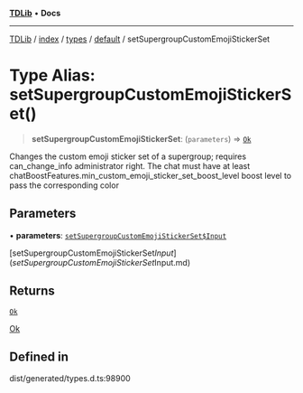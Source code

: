 [**TDLib**](../../../../../../README.md) • **Docs**

***

[TDLib](../../../../../../modules.md) / [index](../../../../../README.md) / [types](../../../README.md) / [default](../README.md) / setSupergroupCustomEmojiStickerSet

# Type Alias: setSupergroupCustomEmojiStickerSet()

> **setSupergroupCustomEmojiStickerSet**: (`parameters`) => [`Ok`](Ok-1.md)

Changes the custom emoji sticker set of a supergroup; requires can_change_info administrator right. The chat must have at least chatBoostFeatures.min_custom_emoji_sticker_set_boost_level boost level to pass the corresponding color

## Parameters

• **parameters**: [`setSupergroupCustomEmojiStickerSet$Input`](setSupergroupCustomEmojiStickerSet$Input.md)

[setSupergroupCustomEmojiStickerSet$Input](setSupergroupCustomEmojiStickerSet$Input.md)

## Returns

[`Ok`](Ok-1.md)

[Ok](Ok-1.md)

## Defined in

dist/generated/types.d.ts:98900
